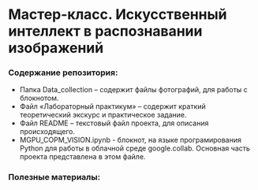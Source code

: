 # Мастер-класс. Искусственный интеллект в распознавании изображений

### Содержание репозитория:
- Папка Data_collection – содержит файлы фотографий, для работы с блокнотом.
- Файл «Лабораторный практикум» – содержит краткий теоретический экскурс и практическое задание.
- Файл README – текстовый файл проекта, для описания происходящего.
- MGPU_COPM_VISION.ipynb - блокнот, на языке програмирования Python для работы в облачной среде google.collab. Основная часть проекта представлена в этом файле.

### Полезные материалы:




